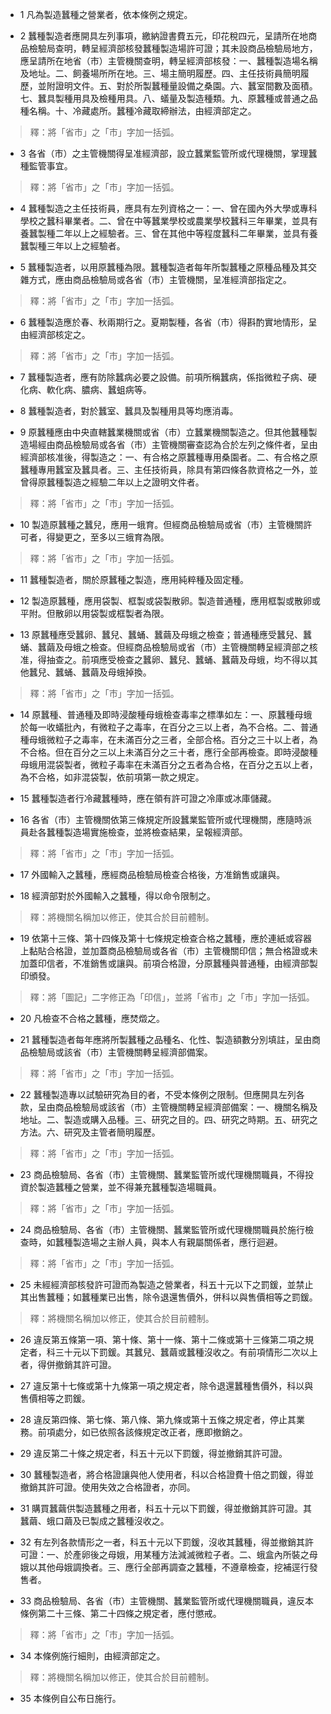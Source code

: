 * 1 凡為製造蠶種之營業者，依本條例之規定。

* 2 蠶種製造者應開具左列事項，繳納證書費五元，印花稅四元，呈請所在地商品檢驗局查明，轉呈經濟部核發蠶種製造場許可證；其未設商品檢驗局地方，應呈請所在地省（市）主管機關查明，轉呈經濟部核發：一、蠶種製造場名稱及地址。二、飼養場所所在地。三、場主簡明履歷。四、主任技術員簡明履歷，並附證明文件。五、對於所製蠶種量設備之桑園。六、蠶室間數及面積。七、蠶具製種用具及檢種用具。八、蟻量及製造種類。九、原蠶種或普通之品種名稱。十、冷藏處所。蠶種冷藏取締辦法，由經濟部定之。

> 釋：將「省市」之「市」字加一括弧。

* 3 各省（市）之主管機關得呈准經濟部，設立蠶業監管所或代理機關，掌理蠶種監管事宜。

> 釋：將「省市」之「市」字加一括弧。

* 4 蠶種製造之主任技術員，應具有左列資格之一：一、曾在國內外大學或專科學校之蠶科畢業者。二、曾在中等蠶業學校或農業學校蠶科三年畢業，並具有養蠶製種二年以上之經驗者。三、曾在其他中等程度蠶科二年畢業，並具有養蠶製種三年以上之經驗者。

* 5 蠶種製造者，以用原蠶種為限。蠶種製造者每年所製蠶種之原種品種及其交雜方式，應由商品檢驗局或各省（市）主管機關，呈准經濟部指定之。

> 釋：將「省市」之「市」字加一括弧。

* 6 蠶種製造應於春、秋兩期行之。夏期製種，各省（市）得斟酌實地情形，呈由經濟部核定之。

> 釋：將「省市」之「市」字加一括弧。

* 7 蠶種製造者，應有防除蠶病必要之設備。前項所稱蠶病，係指微粒子病、硬化病、軟化病、膿病、蠶蛆病等。

* 8 蠶種製造者，對於蠶室、蠶具及製種用具等均應消毒。

* 9 原蠶種應由中央直轄蠶業機關或省（市）立蠶業機關製造之。但其他蠶種製造場經由商品檢驗局或各省（市）主管機關審查認為合於左列之條件者，呈由經濟部核准後，得製造之：一、有合格之原蠶種專用桑園者。二、有合格之原蠶種專用蠶室及蠶具者。三、主任技術員，除具有第四條各款資格之一外，並曾得原蠶種製造之經驗二年以上之證明文件者。

> 釋：將「省市」之「市」字加一括弧。

* 10 製造原蠶種之蠶兒，應用一蛾育。但經商品檢驗局或省（市）主管機關許可者，得變更之，至多以三蛾育為限。

> 釋：將「省市」之「市」字加一括弧。

* 11 蠶種製造者，關於原蠶種之製造，應用純粹種及固定種。

* 12 製造原蠶種，應用袋製、框製或袋製散卵。製造普通種，應用框製或散卵或平附。但散卵以用袋製或框製者為限。

* 13 原蠶種應受蠶卵、蠶兒、蠶蛹、蠶繭及母蛾之檢查；普通種應受蠶兒、蠶蛹、蠶繭及母蛾之檢查。但經商品檢驗局或省（市）主管機關轉呈經濟部之核准，得抽查之。前項應受檢查之蠶卵、蠶兒、蠶蛹、蠶繭及母蛾，均不得以其他蠶兒、蠶蛹、蠶繭及母蛾掉換。

> 釋：將「省市」之「市」字加一括弧。

* 14 原蠶種、普通種及即時浸酸種母蛾檢查毒率之標準如左：一、原蠶種母蛾於每一收蟻批內，有微粒子之毒率，在百分之三以上者，為不合格。二、普通種母蛾微粒子之毒率，在未滿百分之三者，全部合格。百分之三十以上者，為不合格。但在百分之三以上未滿百分之三十者，應行全部再檢查。即時浸酸種母蛾用混袋製者，微粒子毒率在未滿百分之五者為合格，在百分之五以上者，為不合格，如非混袋製，依前項第一款之規定。

* 15 蠶種製造者行冷藏蠶種時，應在領有許可證之冷庫或冰庫儲藏。

* 16 各省（市）主管機關依第三條規定所設蠶業監管所或代理機關，應隨時派員赴各蠶種製造場實施檢查，並將檢查結果，呈報經濟部。

> 釋：將「省市」之「市」字加一括弧。

* 17 外國輸入之蠶種，應經商品檢驗局檢查合格後，方准銷售或讓與。

* 18 經濟部對於外國輸入之蠶種，得以命令限制之。

> 釋：將機關名稱加以修正，使其合於目前體制。

* 19 依第十三條、第十四條及第十七條規定檢查合格之蠶種，應於連紙或容器上黏貼合格證，並加蓋商品檢驗局或各省（市）主管機關印信；無合格證或未加蓋印信者，不准銷售或讓與。前項合格證，分原蠶種與普通種，由經濟部製印頒發。

> 釋：將「圖記」二字修正為「印信」，並將「省市」之「市」字加一括弧。

* 20 凡檢查不合格之蠶種，應焚燬之。

* 21 蠶種製造者每年應將所製蠶種之品種名、化性、製造額數分別填註，呈由商品檢驗局或該省（市）主管機關轉呈經濟部備案。

> 釋：將「省市」之「市」字加一括弧。

* 22 蠶種製造專以試驗研究為目的者，不受本條例之限制。但應開具左列各款，呈由商品檢驗局或該省（市）主管機關轉呈經濟部備案：一、機關名稱及地址。二、製造或購入品種。三、研究之目的。四、研究之時期。五、研究之方法。六、研究及主管者簡明履歷。

> 釋：將「省市」之「市」字加一括弧。

* 23 商品檢驗局、各省（市）主管機關、蠶業監管所或代理機關職員，不得投資於製造蠶種之營業，並不得兼充蠶種製造場職員。

> 釋：將「省市」之「市」字加一括弧。

* 24 商品檢驗局、各省（市）主管機關、蠶業監管所或代理機關職員於施行檢查時，如蠶種製造場之主辦人員，與本人有親屬關係者，應行迴避。

> 釋：將「省市」之「市」字加一括弧。

* 25 未經經濟部核發許可證而為製造之營業者，科五十元以下之罰鍰，並禁止其出售蠶種；如蠶種業已出售，除令退還售價外，併科以與售價相等之罰鍰。

> 釋：將機關名稱加以修正，使其合於目前體制。

* 26 違反第五條第一項、第十條、第十一條、第十二條或第十三條第二項之規定者，科三十元以下罰鍰。其蠶兒、蠶繭或蠶種沒收之。有前項情形二次以上者，得併撤銷其許可證。

* 27 違反第十七條或第十九條第一項之規定者，除令退還蠶種售價外，科以與售價相等之罰鍰。

* 28 違反第四條、第七條、第八條、第九條或第十五條之規定者，停止其業務。前項處分，如已依照各該條規定改正者，應即撤銷之。

* 29 違反第二十條之規定者，科五十元以下罰鍰，得並撤銷其許可證。

* 30 蠶種製造者，將合格證讓與他人使用者，科以合格證費十倍之罰鍰，得並撤銷其許可證。使用失效之合格證者，亦同。

* 31 購買蠶繭供製造蠶種之用者，科五十元以下罰鍰，得並撤銷其許可證。其蠶繭、蛾口繭及已製成之蠶種沒收之。

* 32 有左列各款情形之一者，科五十元以下罰鍰，沒收其蠶種，得並撤銷其許可證：一、於產卵後之母娥，用某種方法減滅微粒子者。二、蛾盒內所裝之母娥以其他母娥調換者。三、應行全部再調查之蠶種，不遵章檢查，挖補逕行發售者。

* 33 商品檢驗局、各省（市）主管機關、蠶業監管所或代理機關職員，違反本條例第二十三條、第二十四條之規定者，應付懲戒。

> 釋：將「省市」之「市」字加一括弧。

* 34 本條例施行細則，由經濟部定之。

> 釋：將機關名稱加以修正，使其合於目前體制。

* 35 本條例自公布日施行。

